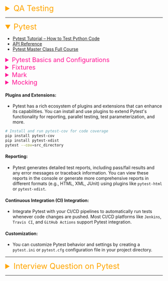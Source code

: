 <details><summary style="font-size:25px;color:Orange">QA Testing</summary>

Software testing encompasses various types and approaches, each serving specific purposes in verifying, validating, and improving software quality.
Each type of testing is chosen based on the specific phase of development, goals, and the criticality of software requirements. Here are the main types:

#### Functional Testing

-   **Unit Testing**: Testing individual components or functions of a program, typically done by developers. It ensures that each unit performs as expected.

    The unittest library in Python is a built-in testing framework that provides a standardized way to write and execute test cases for your code. It's inspired by the JUnit framework and follows the xUnit style of testing. Here are some key terms and concepts related to the unittest library:

    -   `setUp`: The setUp method is an instance method that is used to set up resources or perform actions that are required for a specific test method. This method is executed before each test method in the test case class is run. It's commonly used to initialize objects, create instances, or set up any other conditions necessary for the test to run successfully.
    -   `tearDown`: The tearDown method is an instance method that is used to perform cleanup or teardown operations after a specific test method has been run. This method is executed after each test method in the test case class has completed. It's commonly used to release resources, close connections, or perform any necessary cleanup actions.
    -   `setUpClass`: The setUpClass method is a class-level method that is used to set up resources or perform actions that are shared among all test methods within a test case class. This method is executed once before any of the test methods in the class are run. It's commonly used to create connections, set up databases, or initialize objects that will be used by multiple test methods.
    -   `tearDownClass`: The tearDownClass method is a class-level method that is used to perform cleanup or teardown operations after all the test methods within a test case class have been run. This method is executed once after all the test methods in the class have been completed. It's commonly used to close connections, release resources, or perform cleanup actions that need to happen after all the tests are finished.
    -   `Test Case`: A test case is a class that defines individual test methods. Each test method within a test case tests a specific aspect of your code.
    -   `Test Fixture`: A test fixture is the preparation needed for running a test, including setup and cleanup. In unittest, this is often handled using setUp and tearDown methods.
    -   `Test Runner`: The test runner is responsible for discovering and running test cases. In unittest, the TextTestRunner and other runners execute your tests and display the results.
    -   `Test Suite`: A test suite is a collection of test cases that are grouped together. You can create suites to organize and run multiple test cases.
    -   `Test Discovery`: The process of finding and collecting test cases within your codebase. unittest can automatically discover and run tests using various naming conventions and patterns.
    -   `Assertions`: Assertions are statements that validate the expected behavior of your code. In unittest, you can use various assertion methods like assertEqual, assertTrue, assertFalse, etc.
    -   `Test Result`: After running the tests, you get a test result that indicates which tests passed, failed, or were skipped. The result includes detailed information about the outcomes.
    -   `Test Fixtures Sharing`: You can share fixtures between multiple test methods by using class-level attributes like cls.setUpClass and cls.tearDownClass.
    -   `Test Skipping`: You can use decorators like @unittest.skip and @unittest.skipIf to mark tests that should be skipped during execution.
    -   `Expected Failure`: You can use the @unittest.expectedFailure decorator to mark tests that are expected to fail, but you still want them to run and report the failure.
    -   `SubTest`: The unittest.subTest context manager allows you to run multiple assertions within a single test method, even if one assertion fails.
    -   `Test Discovery and Execution`: You can run tests using the unittest command-line interface, specifying the module, class, or method names to execute.
    -   `Test Report`: unittest provides basic text-based test reports, showing the outcomes of individual tests.
    -   `Extensibility`: The unittest framework is extensible, allowing you to create custom test runners, result reporters, and plugins.

-   **Integration Testing**: Integration Testing focuses on verifying the interactions and data flow between integrated components or systems. It ensures that individual modules or services work together as intended.

    -   `Purpose`:

        -   To test the interfaces and interactions between different modules or systems.
        -   To identify defects in communication and data transfer between components.

    -   `When Performed`: After Unit Testing and before System Testing.

    -   `Types of Integration Testing`:

        -   **Big Bang Approach**: All modules are integrated simultaneously, and the system is tested as a whole.
        -   **Incremental Approach**: Modules are integrated and tested one by one.

    -   `Tools Used`: Jenkins (CI/CD), Postman (API Testing), JUnit, Pytest.

-   **System Testing**: System Testing evaluates the complete and fully integrated system to ensure it meets the specified requirements. It validates both functional and non-functional aspects of the system.

    -   `Purpose`:

        -   To test the entire application as a unified system.
        -   To verify that the system functions correctly in all intended environments.

    -   `When Performed`: After Integration Testing and before UAT.

    -   `Types of System Testing`:

        1. **Functional Testing**: Validates that the system performs as per the functional requirements (e.g., form submissions, user logins).

        2. **Non-Functional Testing**: Focuses on aspects like performance, reliability, scalability, and security.
            - _Performance Testing_: Load testing, stress testing, etc.
            - _Security Testing_: Ensures protection against threats.
            - _Usability Testing_: Evaluates user-friendliness.

    -   `Tools Used`: Selenium, JMeter, LoadRunner, TestComplete.

    -   `Key Considerations`: System Testing involves end-to-end testing in environments that simulate production to uncover integration and environment-related issues.

-   **User Acceptance Testing (UAT)**: UAT is the final phase of testing, where the end-users or business stakeholders validate the system to ensure it meets their requirements and is ready for deployment.

    -   `Purpose`:

        -   To confirm that the software delivers value to the business.
        -   To verify that the system meets real-world use cases and expectations.

    -   `When Performed`: After System Testing and before deployment.

    -   `Types of UAT`:

        1. **Alpha Testing**:

            - Conducted by internal teams or a limited group of users in a controlled environment.
            - Typically done at the developer's site.

        2. **Beta Testing**:

            - Conducted by a broader user base in the actual production environment.
            - Provides feedback on real-world usage and identifies last-minute bugs.

    -   `Key Activities in UAT`:

        -   Test case creation based on business requirements.
        -   Executing test scenarios and reporting issues.
        -   Signing off on the system readiness for deployment.

    -   `Tools Used`: stRail, Jira, Trello.

#### Non-Functional Testing

-   **Performance Testing**: Examines the speed, responsiveness, and stability under a particular workload. Includes:

    -   **Load Testing**: Determines how the system behaves under expected load.
    -   **Stress Testing**: Evaluates the system’s ability to handle heavy or peak loads.
    -   **Scalability Testing**: Tests the ability to scale up or down with demand.
    -   **Volume Testing**: Checks the system’s ability to handle a large amount of data.

-   **Security Testing**: Identifies vulnerabilities in software to ensure it is protected from unauthorized access and data breaches.
-   **Usability Testing**: Assesses how easy and intuitive the software is for end-users, focusing on user interface (UI) and experience.
-   **Compatibility Testing**: Ensures the software works across different devices, browsers, networks, and operating systems.
-   **Reliability Testing**: Measures the software’s stability and consistency over time under different conditions.
-   **Compliance Testing**: Verifies that software adheres to industry standards, regulations, and legal requirements.

#### Maintenance Testing

-   **Regression Testing**: After changes or updates, regression tests check that existing functionality hasn’t been affected.
-   **Retesting**: Focuses on verifying if specific defects have been fixed correctly.
-   **Sanity Testing**: A subset of regression testing to ensure that certain functions work as expected after minor changes.
-   **Smoke Testing**: A smoke test, also known as a sanity test or build verification test, is a basic and preliminary type of software testing that aims to verify that the most critical and essential functionalities of a software application are working correctly. The term "smoke test" originates from the electronics industry, where devices were tested to see if they would catch fire or emit smoke during initial power-up.
    -   `Basic Functionality`: It focuses on the core features of the application to confirm they work as expected.
    -   `Quick Check`: It’s a shallow and broad test that covers essential aspects without going into detailed test cases.
    -   `Early Detection`: Smoke testing helps identify major issues early in the development process, saving time and effort for the QA team.
    -   `Build Verification`: It confirms that the software build is stable enough to proceed with more extensive testing.

#### White-Box vs. Black-Box Testing

-   **White-Box Testing**: Testers have knowledge of the internal code structure. It’s often used in unit and integration testing.
-   **Black-Box Testing**: Testers focus on input and output without knowledge of the internal code structure, focusing on functionality and usability.

#### Automated vs. Manual Testing

-   **Manual Testing**: Test cases are executed manually by QA testers without the use of automated tools. It’s best for exploratory, usability, and ad-hoc testing.
-   **Automated Testing**: Uses tools and scripts to run tests repeatedly, which is ideal for regression, performance, and load testing where repetitive tasks can be automated.

</details>

---

<details open><summary style="font-size:25px;color:Orange">Pytest</summary>

-   [Pytest Tutorial – How to Test Python Code](https://www.youtube.com/watch?v=cHYq1MRoyI0)
-   [API Reference](https://docs.pytest.org/en/latest/reference/reference.html#)
-   [Pytest Master Class Full Course](https://www.youtube.com/watch?v=IN4qt-9bMiE)

<details><summary style="font-size:20px;color:#FF1493">Pytest Basics and Configurations</summary>

-   TERMS & CONCEPTS:

    -   `Test function`: A function that contains test code and is decorated with @pytest.mark.parametrize or @pytest.mark.test. Test functions can be run individually or as part of a test suite.
    -   `Test suite`: A collection of test functions that can be run together using the Pytest runner. Test suites can be organized into directories and files.
    -   `Test fixture`: A function that provides resources or setups for test functions. Fixtures are decorated with `@pytest.fixture` and can be used in test functions or other fixtures.
    -   `Fixtures Discovery`: Pytest discovers fixtures automatically by scanning the test directory and detecting fixtures based on their name or decorator. However, fixtures can also be explicitly imported or defined in configuration files.
    -   `Markers`: Tags that can be applied to test functions to provide additional information or behavior. Markers are defined using `@pytest.mark.marker_name` and can be used to skip tests, mark tests as expected to fail, or select tests to run.
    -   `Parametrization`: A feature that allows you to run a single test function with multiple sets of inputs or arguments. Parametrized tests are decorated with `@pytest.mark.parametrize`.
    -   `Assertion`: A statement that checks if a condition is true or false. Assertions are used to verify the expected behavior of a program or function.
    -   `Plugins`: Extensions that provide additional functionality to Pytest. Plugins can be used to add new fixtures, modify test discovery behavior, or provide custom test reporting.

-   CLI:

    -   `$ pytest -h`
    -   `$ pytest -k EXPRESSION` → Run tests by keyword expressions

    -   `$ pytest -m MARKEXPR` → Run tests by marker expressions
    -   `$ pytest --markers` → show markers (builtin, plugin and per-project ones).
    -   `$ pytest --disable-warnings`, `--disable-pytest-warnings` → Disable warnings summary
    -   `$ pytest -s` Shortcut for `--capture=no`
    -   `$ pytest --runxfail` → Report the results of xfail tests as if they were not marked
    -   `$ pytest --lf`, `--last-failed` → Rerun only the tests that failed at the last run (or all if none failed)
    -   `$ pytest --ff`, `--failed-first` → Run all tests, but run the last failures first. This may re-order tests and thus lead to repeated fixture setup/teardown.
    -   `$ pytest --nf`, `--new-first` → Run tests from new files first, then the rest of the tests sorted by file mtime

    -   `$ pytest --log-level=LEVEL` → Level of messages to catch/display. Not set by default, so it depends on the root/parent log handler's effective level, where it is "WARNING" by default.
    -   `$ pytest --log-format=LOG_FORMAT` → Log format used by the logging module
    -   `$ pytest --log-date-format=LOG_DATE_FORMAT` → Log date format used by the logging module

-   [API Reference](https://docs.pytest.org/en/stable/reference/reference.html)

-   `$ pytest --version` → shows where pytest was imported from
-   `$ pytest --fixtures` → show available builtin function arguments

#### conftest.py

`conftest.py` is a special file used in pytest, a popular testing framework for Python. The purpose of `conftest.py` is to define fixtures and configuration options that can be shared across multiple test modules or packages within a pytest project.

By defining fixtures in `conftest.py`, they become available to all test modules without the need for import statements or duplicating code.

Here are the key aspects of `conftest.py`:

-   `Fixture Definitions`: `conftest.py` can define one or more fixtures using the `@pytest.fixture` decorator. These fixtures are functions or methods that perform setup actions and return a value or resource to be used by tests. Fixtures can be parameterized to provide different values or variations for tests.
-   `Scope`: Fixtures defined in `conftest.py` can have different scopes, such as function, module, class, or session scope. The scope determines how often the fixture function is invoked during testing.
-   `Discovery and Sharing`: pytest automatically discovers `conftest.py` files in the project directory and its subdirectories. Any fixtures defined in `conftest.py` are shared across all test modules within the same directory and its subdirectories. This allows for the reuse of fixtures and consistent setup across tests.
-   `Configuration Options`: `conftest.py` can also define configuration options and hooks that affect pytest's behavior. For example, it can specify custom command-line options, configure logging, or define pytest hooks to customize test execution.

### How to Run Tests

-   [How to invoke pytest](https://docs.pytest.org/en/stable/how-to/usage.html)

-   `$ pytest test_mod.py` → Run tests in a module
-   `$ pytest testing/` → Run tests in a directory
-   `$ pytest -k EXPRESSION` → Run tests by keyword expressions
-   `$ pytest -k "MyClass and not method"` → Run tests by keyword expressions
-   `$ pytest -m MARKEXPR` → Run tests by marker expressions
-   `$ pytest --pyargs pkg.testing` → Run tests from packages. This will import pkg.testing and use its filesystem location to find and run tests from.
-   `$ pytest test_mod.py::test_func` → To run a specific test function within a module
-   `$ pytest test_mod.py::TestClass::test_method` → To run a specific test method within a test class.

-   **Run tests by node ids**

    In Pytest, a node is a representation of a test item (e.g., a test function or a test class) that Pytest has discovered during the test collection phase. Each node in Pytest represents a single test item that can be executed as part of a test run.

    When Pytest is executed, it recursively searches for test modules and test functions in the specified test directories. Once all test items have been discovered, Pytest creates a tree-like structure of nodes that represents the hierarchy of the test items.

    Each node in the Pytest tree represents a test item and contains metadata such as the name of the test item, the file path where it is located, and any markers or attributes that have been associated with the test item. The node also contains information about any fixtures that are required by the test item.

    During the test execution phase, Pytest traverses the tree of nodes and executes each test item in the order specified by the tree structure. This allows Pytest to efficiently execute tests in parallel and to optimize the order in which tests are executed to minimize setup and teardown times.

    Overall, nodes in Pytest provide a flexible and extensible way to represent and execute test items, allowing developers to easily create and run tests for their Python applications.

    Each collected test is assigned a unique nodeid which consist of the module filename followed by specifiers like class names, function names and parameters from parametrization, separated by :: characters.

    -   `$ pytest test_mod.py::test_func` → To run a specific test function within a module

    -   `$ pytest test_mod.py::TestClass::test_method` → To run a specific test method within a test class.

    -   `$ `

</details>

<details><summary style="font-size:20px;color:#FF1493">Fixtures</summary>

-   [everything you need to know about fixtures](https://www.youtube.com/watch?v=ScEQRKwUePI)
-   Scope

In pytest, fixtures are functions or methods that provide a set of resources or data needed for testing. They help in setting up a test environment, preparing test data, or performing other necessary setup actions. Fixtures ensure that the required resources are available to tests, promoting code reuse and making test code more concise and readable. Fixtures are defined as regular Python functions decorated with `@pytest.fixture`. When a test function or method needs access to a fixture, it can simply include the fixture name as an argument. Upon test execution, pytest automatically invokes the fixture function and provides the return value to the test.

Here are some key characteristics and benefits of fixtures in pytest:

-   `Fixture Scope`: Fixtures can have different scopes, which define how long the fixture lives. Common scope options are:

    -   `function`: The default scope. The fixture is created and destroyed for each test function.
    -   `class`: The fixture is shared among all test methods within a test class.
    -   `module`: The fixture is created and destroyed once for the entire test module.
    -   `session`: The fixture is created at the beginning of the test session and destroyed at the end.

-   `Fixture Finalization`: You can include finalization code using the yield statement in the fixture function. The code after yield runs after the test function has finished using the fixture.

    ```python
    # conftest.py
    import pytest

    @pytest.fixture
    def database_connection():
        # Setup: Create a database connection
        connection = create_database_connection()

        yield connection  # This is where the test runs

        # Teardown: Close the database connection
        connection.close()
    ```

    ```python
    # test_database_connection.py
    def test_query_database(database_connection):
        query_result = database_connection.execute("SELECT * FROM table")
        assert len(query_result) > 0
    ```

-   `Fixture Composition`: You can use one fixture inside another to build more complex setups. Pytest ensures that the fixtures are resolved in the correct order.

    -   `Dependency Injection`: Fixtures can depend on other fixtures, forming a dependency chain. pytest automatically resolves these dependencies and ensures that fixtures are invoked in the correct order.

-   `Autouse Fixtures`: You can use the `autouse=True` parameter when defining a fixture to automatically use it in all test functions without explicitly requesting it as an argument.

-   `Fixture Parametrization`: Similar to test parametrization, you can also parameterize fixtures to provide different setups for different scenarios.

-   `Setup and Teardown`: Fixtures can perform setup actions before a test runs and teardown actions after the test completes. This helps in preparing the test environment and cleaning up any resources used during testing.

#### Examples of Fixtures Definition:

```python
import pytest

# Basic fixture without parameters
@pytest.fixture
def basic_fixture():
    return "Hello, World!"

# Fixture with parameters
@pytest.fixture(params=[1, 2, 3])
def parameterized_fixture(request):
    return request.param

# Fixture with autouse=True
@pytest.fixture(autouse=True)
def autouse_fixture():
    print("\nRunning autouse_fixture before each test")
    yield
    print("\nRunning autouse_fixture after each test")

# Class-scoped fixture
@pytest.fixture(scope="class")
def class_scoped_fixture():
    print("\nSetting up class_scoped_fixture")
    yield
    print("\nTearing down class_scoped_fixture")

# Session-scoped fixture
@pytest.fixture(scope="session")
def session_scoped_fixture():
    print("\nSetting up session_scoped_fixture")
    yield
    print("\nTearing down session_scoped_fixture")

# Fixture using finalization
@pytest.fixture
def finalization_fixture():
    print("\nSetting up finalization_fixture")
    yield "This is the fixture value"
    print("\nTearing down finalization_fixture")

# Parametrized fixture using indirect
@pytest.fixture(params=["Alice", "Bob"], ids=["user_Alice", "user_Bob"])
def parametrized_fixture_with_ids(request):
    return request.param

# Using a fixture inside another fixture
@pytest.fixture
def outer_fixture(basic_fixture):
    return f"Outer Fixture with: {basic_fixture}"

def test_basic_fixture(basic_fixture):
    assert basic_fixture == "Hello, World!"

def test_parameterized_fixture(parameterized_fixture):
    assert parameterized_fixture > 0

class TestClassScopedFixture:
    def test_class_scoped_fixture(self, class_scoped_fixture):
        pass

def test_finalization_fixture(finalization_fixture):
    assert finalization_fixture == "This is the fixture value"

def test_parametrized_fixture_with_ids(parametrized_fixture_with_ids):
    assert len(parametrized_fixture_with_ids) > 0

def test_outer_fixture(outer_fixture):
    assert "Outer Fixture with:" in outer_fixture
```

In these example:

-   `basic_fixture` is a simple fixture without any parameters.
-   `parameterized_fixture` is a fixture with parameters using the params parameter.
-   `autouse_fixture` is a fixture with `autouse=True``, so it's automatically used before and after each test.
-   `class_scoped_fixture` is a class-scoped fixture that is set up and torn down once per test class.
-   `session_scoped_fixture` is a session-scoped fixture that is set up and torn down once for the entire test session.
-   `finalization_fixture` is a fixture that demonstrates finalization using the yield statement.
-   `parametrized_fixture_with_ids` is a parametrized fixture with custom IDs for better reporting.
-   `outer_fixture` demonstrates using one fixture inside another.

#### Creating Custom Fixtures

```python
# test_math_operations.py

import pytest

# Assume we have a math module with various functions
class Math:
    def add(self, a, b):
        return a + b

    def subtract(self, a, b):
        return a - b

# Create a fixture to provide an instance of the Math class
@pytest.fixture
def math_instance():
    return Math()

# Test functions that use the math_instance fixture
def test_addition(math_instance):
    assert math_instance.add(2, 3) == 5

def test_subtraction(math_instance):
    assert math_instance.subtract(5, 2) == 3
```

-   The `math_instance` fixture is defined using the `@pytest.fixture` decorator. It returns an instance of the Math class, providing a fresh instance for each test that requires it.
-   The `test_addition` and `test_subtraction` functions are test cases that receive the math_instance fixture as an argument. This allows them to access the instance of the Math class provided by the fixture.
-   When running the tests, pytest automatically detects and uses the fixtures. The math_instance fixture is called and its returned value is passed to the respective test functions.
-   By leveraging fixtures, we can easily inject dependencies into our test cases, enabling cleaner and more modular test code.

#### Creating Fixture Factory

```python
# students.py
from datetime import datetime


class Student:

    def __init__(self, name, dob, branch, credits):
        self.name = name
        self.dob = dob
        self.branch = branch
        self.credits = credits

    def get_age(self):
        return (datetime.now() - self.dob).days // 365

    def get_credits(self):
        return self.credits


def get_topper(students):
    return max(students, key=lambda student: student.get_credits())
```

```python
# conftest.py
from datetime import datetime
import pytest

@pytest.fixture
def dummy_student():
    return Student("nikhil", datetime(2000, 1, 1), "coe", 20)


@pytest.fixture
def make_dummy_student():
    def _make_dummy_student(name, credits):
        return Student(name, datetime(2000, 1, 1), "coe", credits)

    return _make_dummy_student
```

```python
# test_students
from datetime import datetime


def test_student_get_age(dummy_student):
    dummy_student_age = (datetime.now() - dummy_student.dob).days // 365
    assert dummy_student.get_age() == dummy_student_age


def test_student_get_credits(dummy_student):
    assert dummy_student.get_credits() == 20


def test_get_topper(make_dummy_student):
    students = [
        make_dummy_student("ram", 21),
        make_dummy_student("shyam", 19),
        make_dummy_student("ravi", 22)
    ]

    topper = get_topper(students)

    assert topper == students[2]
```

#### Parametrizing Fixtures

```python

```

```python

```

</details>

<details><summary style="font-size:20px;color:#FF1493">Mark</summary>

Pytest mark is a feature of the Pytest testing framework that allows you to attach metadata or attributes to a test function or method. The `@pytest.mark` decorator is used to apply a mark to a test, and it takes one or more arguments that specify the name(s) of the mark(s) to be applied.

Here are some of the commonly used Pytest marks:

-   `@pytest.mark.parametrize`: used for parametrizing a test with multiple sets of input values
-   `@pytest.mark.xfail`: used to mark a test that is expected to fail
-   `@pytest.mark.skip`: used to mark a test that should be skipped
-   `@pytest.mark.skipif`: used to mark a test that should be skipped based on a certain condition
-   `@pytest.mark.timeout`: used to set a time limit for the test to execute
-   `@pytest.mark.slow`: used to mark a test as slow
-   `@pytest.mark.smoke`: used to mark a test as a smoke test, i.e., a quick and basic test to check if the application is working
-   `@pytest.mark.regression`: used to mark a test as a regression test, i.e., a test that checks if a previously fixed issue has resurfaced
-   `@pytest.mark.flaky`: used to mark a test as flaky, i.e., a test that sometimes fails due to non-deterministic behavior
-   `@pytest.mark.dependency`: used to specify dependencies between tests.

#### How to run Pytest Marker?

-   To run a specific test marker in Pytest, you can use the -m option followed by the marker name. Here's an example command to run all tests marked with "slow"

    -   `$ pytest -m slow`

-   You can also specify multiple markers by separating them with an "or" (|) operator. For example, to run tests marked with either "slow" or "smoke", you can use:

    -   `$ pytest -m "slow or smoke"`

-   You can also use the "not" (not) operator to exclude tests with a certain marker. For example, to run all tests except those marked with "skip", you can use:

    -   `$ pytest -m "not skip"`

-   In addition to running tests with specific markers, you can also use markers to skip tests or to xfail them (expect them to fail). To skip a test with a specific marker, you can use the -k option with the "not" (not) operator. For example, to skip all tests marked with "slow", you can use:

    -   `$ pytest -k "not slow"`

-   To xfail a test with a specific marker, you can use the `@pytest.mark.xfail` decorator to mark the test and then run Pytest with the -rx option to show the reason for the expected failure. For example:

    ```python
    import pytest

    @pytest.mark.xfail
    def test_foo():
        assert False
    ```

-   You also can run the test and show that it was xfailed with the reason "Expected failure".
    -   `$ pytest -rx`

</details>

<details><summary style="font-size:20px;color:#FF1493">Mocking</summary>

-   [Unit Testing in Python with pytest | Introduction to mock (Part-9)](https://www.youtube.com/watch?v=dw2eNCzwBkk&list=PLyb_C2HpOQSBWGekd7PfhHnb9GnqDgrxS&index=9)
-   []

In software testing, it is important to isolate the unit of code being tested from other parts of the system in order to ensure that any failures or defects are not the result of interactions with external dependencies. In some cases, external dependencies may not be available or may be difficult to set up for testing, so a mock object is used to simulate the behavior of the external component.

A mock object is a fake object that behaves like the real component but with pre-programmed behavior that can be defined by the tester. The mock object can be used to replace the real component during testing, so that the module or system under test can be tested in isolation, without having to rely on the behavior of the external component.

Mocking can be especially useful in situations where the external component is slow, unreliable, or expensive to use in testing. By simulating the external component with a mock object, testing can be performed more quickly and reliably, without the need for the external component to be present or configured for testing.

</details>

#### Plugins and Extensions:

-   Pytest has a rich ecosystem of plugins and extensions that can enhance its capabilities. You can install and use plugins to extend Pytest's functionality for reporting, parallel testing, test parameterization, and more.

```sh
# Install and run pytest-cov for code coverage
pip install pytest-cov
pip install pytest-xdist
pytest --cov=src_directory

```

#### Reporting:

-   Pytest generates detailed test reports, including pass/fail results and any error messages or traceback information. You can view these reports in the console or generate more comprehensive reports in different formats (e.g., HTML, XML, JUnit) using plugins like `pytest-html` or `pytest-xdist`.

#### Continuous Integration (CI) Integration:

-   Integrate Pytest with your CI/CD pipelines to automatically run tests whenever code changes are pushed. Most CI/CD platforms like `Jenkins`, `Travis CI`, and `GitHub Actions` support Pytest integration.

#### Customization:

-   You can customize Pytest behavior and settings by creating a `pytest.ini` or `pytest.cfg` configuration file in your project directory.

</details>

---

<details><summary style="font-size:25px;color:Orange">Interview Question on Pytest</summary>

1. What is Pytest?
    - Pytest is a testing framework for Python that simplifies writing and executing test cases.
1. How does Pytest differ from other testing frameworks like unittest?
    - Pytest provides a simpler syntax, fixtures, and powerful features like parameterized testing, making it more concise and expressive than unittest.
1. What is a fixture in Pytest?

    - A fixture is a function marked with the @pytest.fixture decorator. It allows setup code to be shared across multiple test functions.

1. Explain the use of the pytest.mark decorator.

    - pytest.mark is used for marking test functions or classes to customize their behavior, like skipping, marking as slow, etc.

1. How does parameterized testing work in Pytest?
    - Parameterized testing allows running the same test logic with different inputs. It can be achieved using the @pytest.mark.parametrize decorator.
1. What is the purpose of conftest.py in Pytest?
    - conftest.py is a file that is used to define fixtures, hooks, and plugins that are shared across multiple test modules.
1. Explain the concept of fixtures in Pytest.

    - Fixtures are functions marked with @pytest.fixture that provide data or set up conditions for test functions. They are called automatically by Pytest.

1. How can you skip a test in Pytest?
    - You can use the @pytest.mark.skip decorator or pytest.mark.skip(reason="reason for skipping") to skip a test.
1. What is the purpose of the -k option in Pytest?

    - The -k option allows you to select tests based on their names using substring matching.

1. Explain the use of the -m option in Pytest.

    - The -m option is used to select tests based on their markers. You can mark tests using @pytest.mark and then run tests based on these markers.

1. How do you run only failed tests in Pytest?
    - Use the --lf (short for --last-failed) option to run only the tests that failed in the last test run.
1. What is the purpose of the pytest.fixture(scope="module")?
    - Setting the scope="module" in a fixture ensures that the fixture is only called once per module, sharing the state across all the tests in the module.
1. Explain the use of the capsys fixture in Pytest.

    - capsys is a built-in fixture in Pytest that captures the output to sys.stdout and sys.stderr during the test.

1. How do you perform mocking in Pytest?
    - You can use the pytest-mock library or the unittest.mock module for mocking in Pytest.
1. What is the purpose of the autouse parameter in a fixture?
    - The autouse parameter, when set to True, makes the fixture apply automatically to all tests without explicitly requesting it.

These questions cover a range of topics related to Pytest, including fixtures, markers, skipping tests, and test organization. Interviewers might also ask you to write sample tests or demonstrate the usage of specific Pytest features.

</details>

---
